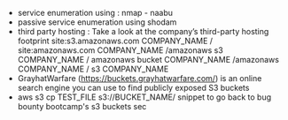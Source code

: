 - service enumeration using : nmap - naabu
- passive service enumeration using shodam
- third party hosting : Take a look at the company’s third-party hosting footprint
  site:s3.amazonaws.com COMPANY_NAME / site:amazonaws.com COMPANY_NAME /amazonaws s3 COMPANY_NAME /
  amazonaws bucket COMPANY_NAME /amazonaws COMPANY_NAME / s3 COMPANY_NAME
- GrayhatWarfare (https://buckets.grayhatwarfare.com/) is an online search
engine you can use to find publicly exposed S3 buckets
- aws s3 cp TEST_FILE s3://BUCKET_NAME/ snippet to go back to bug bounty bootcamp's s3 buckets sec
